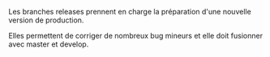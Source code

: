 Les branches releases prennent en charge la préparation d'une nouvelle version de 
production.

Elles permettent de corriger de nombreux bug mineurs et elle doit fusionner avec 
master et develop.
